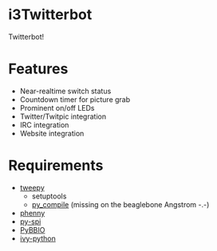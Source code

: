 i3Twitterbot
============

Twitterbot!

Features
========
* Near-realtime switch status
* Countdown timer for picture grab
* Prominent on/off LEDs
* Twitter/Twitpic integration
* IRC integration
* Website integration

Requirements
============
* [tweepy](http://github.com/tweepy/tweepy)
	- setuptools
	- [py_compile](https://groups.google.com/forum/?fromgroups=#!topic/beaglebone/LU6LoEs-zHQ) (missing on the beaglebone Angstrom -.-)
* [phenny](http://inamidst.com/phenny)
* [py-spi](http://www.gigamegablog.com/2012/09/09/beaglebone-coding-101-spi-output/)
* [PyBBIO](https://github.com/alexanderhiam/PyBBIO)
* [ivy-python](http://www.eei.cena.fr/products/ivy/download/checkouts.html)
